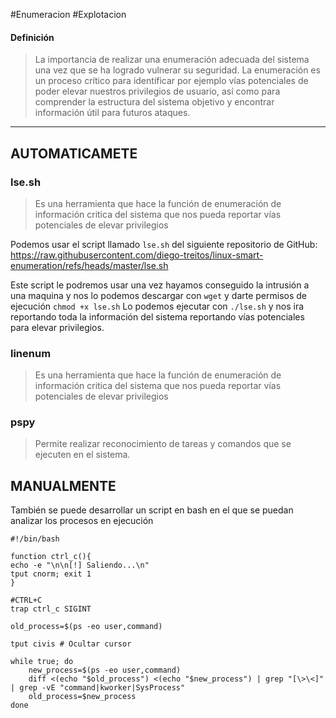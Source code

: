 #Enumeracion #Explotacion 
#### Definición

>La importancia de realizar una enumeración adecuada del sistema una vez que se ha logrado vulnerar su seguridad. La enumeración es un proceso crítico para identificar por ejemplo vías potenciales de poder elevar nuestros privilegios de usuario, así como para comprender la estructura del sistema objetivo y encontrar información útil para futuros ataques.
---------------- 

## AUTOMATICAMETE
### lse.sh

>Es una herramienta que hace la función de enumeración de información critica del sistema que nos pueda reportar vías potenciales de elevar privilegios

Podemos usar el script llamado `lse.sh` del siguiente repositorio de GitHub:
https://raw.githubusercontent.com/diego-treitos/linux-smart-enumeration/refs/heads/master/lse.sh

Este script le podremos usar una vez hayamos conseguido la intrusión a una maquina y nos lo podemos descargar con `wget` y darte permisos de ejecución `chmod +x lse.sh`
Lo podemos ejecutar con `./lse.sh` y nos ira reportando toda la información del sistema reportando vías potenciales para elevar privilegios.

### linenum

>Es una herramienta que hace la función de enumeración de información critica del sistema que nos pueda reportar vías potenciales de elevar privilegios

### pspy

>Permite realizar reconocimiento de tareas y comandos que se ejecuten en el sistema.


## MANUALMENTE

También se puede desarrollar un script en bash en el que se puedan analizar los procesos en ejecución 
```shell
#!/bin/bash

function ctrl_c(){
echo -e "\n\n[!] Saliendo...\n"
tput cnorm; exit 1
}

#CTRL+C
trap ctrl_c SIGINT

old_process=$(ps -eo user,command)

tput civis # Ocultar cursor

while true; do
	new_process=$(ps -eo user,command)
	diff <(echo "$old_process") <(echo "$new_process") | grep "[\>\<]" | grep -vE "command|kworker|SysProcess"
	old_process=$new_process
done
```

